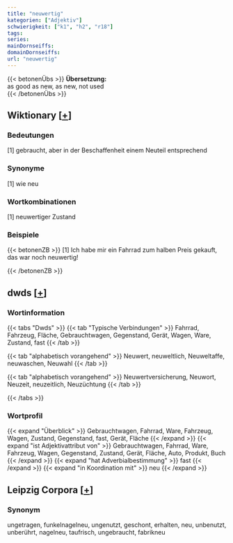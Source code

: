 ```yaml
---
title: "neuwertig"
kategorien: ["Adjektiv"]
schwierigkeit: ["k1", "h2", "r18"]
tags:
series:
mainDornseiffs:
domainDornseiffs:
url: "neuwertig"
---
```


{{< betonenÜbs >}}
**Übersetzung:**  
as good as new, as new, not used  
{{< /betonenÜbs >}}

## Wiktionary [[+](https://de.wiktionary.org/wiki/neuwertig)]

### Bedeutungen
[1] gebraucht, aber in der Beschaffenheit einem Neuteil entsprechend  

### Synonyme
[1] wie neu  

### Wortkombinationen
[1] neuwertiger Zustand  

### Beispiele
{{< betonenZB >}}
[1] Ich habe mir ein Fahrrad zum halben Preis gekauft, das war noch neuwertig!  

{{< /betonenZB >}}


## dwds [[+](https://www.dwds.de/wb/neuwertig)]

### Wortinformation
{{< tabs "Dwds" >}}
{{< tab "Typische Verbindungen" >}}
Fahrrad, Fahrzeug, Fläche, Gebrauchtwagen, Gegenstand, Gerät, Wagen, Ware, Zustand, fast
{{< /tab >}}

{{< tab "alphabetisch vorangehend" >}}
Neuwert, neuweltlich, Neuweltaffe, neuwaschen, Neuwahl
{{< /tab >}}

{{< tab "alphabetisch vorangehend" >}}
Neuwertversicherung, Neuwort, Neuzeit, neuzeitlich, Neuzüchtung
{{< /tab >}}

{{< /tabs >}}

### Wortprofil
{{< expand "Überblick" >}} Gebrauchtwagen, Fahrrad, Ware, Fahrzeug, Wagen, Zustand, Gegenstand, fast, Gerät, Fläche {{< /expand >}}
{{< expand "ist Adjektivattribut von" >}} Gebrauchtwagen, Fahrrad, Ware, Fahrzeug, Wagen, Gegenstand, Zustand, Gerät, Fläche, Auto, Produkt, Buch {{< /expand >}}
{{< expand "hat Adverbialbestimmung" >}} fast {{< /expand >}}
{{< expand "in Koordination mit" >}} neu {{< /expand >}}

## Leipzig Corpora [[+](https://corpora.uni-leipzig.de/en/res?word=neuwertig&corpusId=deu_newscrawl-public_2018)]


### Synonym
ungetragen, funkelnagelneu, ungenutzt, geschont, erhalten, neu, unbenutzt, unberührt, nagelneu, taufrisch, ungebraucht, fabrikneu

